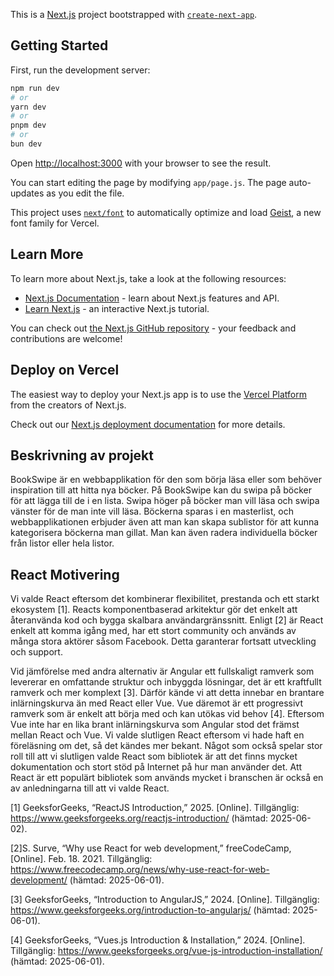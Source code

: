 This is a [Next.js](https://nextjs.org) project bootstrapped with [`create-next-app`](https://github.com/vercel/next.js/tree/canary/packages/create-next-app).

## Getting Started

First, run the development server:

```bash
npm run dev
# or
yarn dev
# or
pnpm dev
# or
bun dev
```

Open [http://localhost:3000](http://localhost:3000) with your browser to see the result.

You can start editing the page by modifying `app/page.js`. The page auto-updates as you edit the file.

This project uses [`next/font`](https://nextjs.org/docs/app/building-your-application/optimizing/fonts) to automatically optimize and load [Geist](https://vercel.com/font), a new font family for Vercel.

## Learn More

To learn more about Next.js, take a look at the following resources:

- [Next.js Documentation](https://nextjs.org/docs) - learn about Next.js features and API.
- [Learn Next.js](https://nextjs.org/learn) - an interactive Next.js tutorial.

You can check out [the Next.js GitHub repository](https://github.com/vercel/next.js) - your feedback and contributions are welcome!

## Deploy on Vercel

The easiest way to deploy your Next.js app is to use the [Vercel Platform](https://vercel.com/new?utm_medium=default-template&filter=next.js&utm_source=create-next-app&utm_campaign=create-next-app-readme) from the creators of Next.js.

Check out our [Next.js deployment documentation](https://nextjs.org/docs/app/building-your-application/deploying) for more details.

## Beskrivning av projekt
BookSwipe är en webbapplikation för den som börja läsa eller som behöver inspiration till att hitta nya böcker. På BookSwipe kan du swipa på böcker för att lägga till de i en lista. Swipa höger på böcker man vill läsa och swipa vänster för de man inte vill läsa. Böckerna sparas i en masterlist, och webbapplikationen erbjuder även att man kan skapa sublistor för att kunna kategorisera böckerna man gillat. Man kan även radera individuella böcker från listor eller hela listor. 

## React Motivering
Vi valde React eftersom det kombinerar flexibilitet, prestanda och ett starkt ekosystem [1]. Reacts komponentbaserad arkitektur gör det enkelt att återanvända kod och bygga skalbara användargränssnitt. Enligt [2] är React enkelt att komma igång med, har ett stort community och används av många stora aktörer såsom Facebook. Detta garanterar fortsatt utveckling och support. 

Vid jämförelse med andra alternativ är Angular ett fullskaligt ramverk som levererar en omfattande struktur och inbyggda lösningar, det är ett kraftfullt ramverk och mer komplext [3]. Därför kände vi att detta innebar en brantare inlärningskurva än med React eller Vue. Vue däremot är ett progressivt ramverk som är enkelt att börja med och kan utökas vid behov [4]. Eftersom Vue inte har en lika brant inlärningskurva som Angular stod det främst mellan React och Vue. Vi valde slutligen React eftersom vi hade haft en föreläsning om det, så det kändes mer bekant. Något som också spelar stor roll till att vi slutligen valde React som bibliotek är att det finns mycket dokumentation och stort stöd på Internet på hur man använder det. Att React är ett populärt bibliotek som används mycket i branschen är också en av anledningarna till att vi valde React. 

[1] GeeksforGeeks, “ReactJS Introduction,” 2025. [Online]. Tillgänglig: https://www.geeksforgeeks.org/reactjs-introduction/ (hämtad: 2025-06-02).

[2]S. Surve, “Why use React for web development,” freeCodeCamp, [Online]. Feb. 18. 2021. Tillgänglig: https://www.freecodecamp.org/news/why-use-react-for-web-development/ (hämtad: 2025-06-01).

[3] GeeksforGeeks, “Introduction to AngularJS,” 2024. [Online]. Tillgänglig: https://www.geeksforgeeks.org/introduction-to-angularjs/ (hämtad: 2025-06-01).

[4] GeeksforGeeks, “Vues.js Introduction & Installation,” 2024. [Online]. Tillgänglig: https://www.geeksforgeeks.org/vue-js-introduction-installation/ (hämtad: 2025-06-01).
